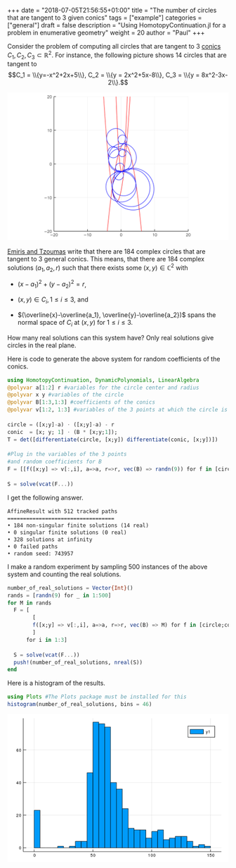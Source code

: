 +++
date = "2018-07-05T21:56:55+01:00"
title = "The number of circles that are tangent to 3 given conics"
tags = ["example"]
categories = ["general"]
draft = false
description = "Using HomotopyContinuation.jl for a problem in enumerative geometry"
weight = 20
author = "Paul"
+++

Consider the problem of computing all circles that are tangent to 3 [conics](https://en.wikipedia.org/wiki/Conic_section) $C_1,C_2,C_3 \subset \mathbb{R}^2$. For instance, the following picture shows 14 circles that are tangent to
 $$C_1 = \\{y=-x^2+2x+5\\}, C_2 = \\{y = 2x^2+5x-8\\}, C_3 = \\{y = 8x^2-3x-2\\}.$$

![img](/images/circles.png)


[Emiris and Tzoumas](http://www.win.tue.nl/EWCG2005/Proceedings/38.pdf) write that there are 184 complex circles that are tangent to 3 general conics. This means, that there are 184 complex solutions $(a_1,a_2,r)$ such that there exists some $(x,y)\in\mathbb{C}^2$ with

* $(x-a_1)^2 + (y-a_2)^2 = r$,

* $(x,y)\in C_i, 1\leq i\leq 3$, and

* $(\overline{x}-\overline{a_1}, \overline{y}-\overline{a_2})$ spans the normal space of $C_i$ at $(x,y)$ for $1\leq i\leq 3$.

How many real solutions can this system have? Only real solutions give circles in the real plane.

Here is code to generate the above system for random coefficients of the conics.

```julia
using HomotopyContinuation, DynamicPolynomials, LinearAlgebra
@polyvar a[1:2] r #variables for the circle center and radius
@polyvar x y #variables of the circle
@polyvar B[1:3,1:3] #coefficients of the conics
@polyvar v[1:2, 1:3] #variables of the 3 points at which the circle is tangent

circle = ([x;y]-a) ⋅ ([x;y]-a) - r
conic  = [x; y; 1] ⋅ (B * [x;y;1]);
T = det([differentiate(circle, [x;y]) differentiate(conic, [x;y])])

#Plug in the variables of the 3 points
#and random coefficients for B
F = [[f([x;y] => v[:,i], a=>a, r=>r, vec(B) => randn(9)) for f in [circle;conic;T]] for i in 1:3]

S = solve(vcat(F...))
```

I get the following answer.
```julia-repl
AffineResult with 512 tracked paths
==================================
• 184 non-singular finite solutions (14 real)
• 0 singular finite solutions (0 real)
• 328 solutions at infinity
• 0 failed paths
• random seed: 743957
```

I make a random experiment by sampling 500 instances of the above system and counting the real solutions.

```julia
number_of_real_solutions = Vector{Int}()
rands = [randn(9) for _ in 1:500]
for M in rands
  F = [
        [
        f([x;y] => v[:,i], a=>a, r=>r, vec(B) => M) for f in [circle;conic;T]
        ]
      for i in 1:3]

  S = solve(vcat(F...))
  push!(number_of_real_solutions, nreal(S))
end
```

Here is a histogram of the results.

```julia
using Plots #The Plots package must be installed for this
histogram(number_of_real_solutions, bins = 46)
```

![img](/images/hist.png)
